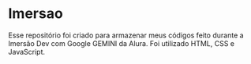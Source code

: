 # Imersao

Esse repositório foi criado para armazenar meus códigos feito durante a Imersão Dev com Google GEMINI da Alura.
Foi utilizado HTML, CSS e JavaScript.
